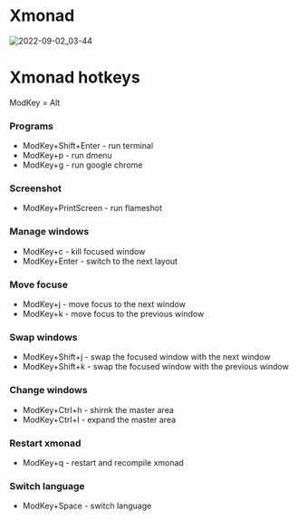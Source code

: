 # Xmonad
![2022-09-02_03-44](https://user-images.githubusercontent.com/58074318/187929606-de2b4eff-e059-4fc8-ae28-f93603319f85.png)

# Xmonad hotkeys

ModKey = Alt

### Programs
- ModKey+Shift+Enter - run terminal
- ModKey+p - run dmenu
- ModKey+g - run google chrome

### Screenshot
- ModKey+PrintScreen - run flameshot

### Manage windows
- ModKey+c - kill focused window
- ModKey+Enter - switch to the next layout

### Move focuse
- ModKey+j - move focus to the next window
- ModKey+k - move focus to the previous window

### Swap windows
- ModKey+Shift+j - swap the focused window with the next window
- ModKey+Shift+k - swap the focused window with the previous window

### Change windows
- ModKey+Ctrl+h - shirnk the master area
- ModKey+Ctrl+l - expand the master area

### Restart xmonad
- ModKey+q - restart and recompile xmonad

### Switch language
- ModKey+Space - switch language
